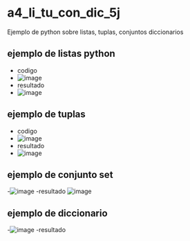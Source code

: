 # a4_li_tu_con_dic_5j
Ejemplo de python sobre listas, tuplas, conjuntos diccionarios
## ejemplo de listas python
- codigo
- ![image](https://github.com/user-attachments/assets/0aeba9c7-3984-455b-bfb2-3acf23f7062b)
- resultado
- ![image](https://github.com/user-attachments/assets/4dfceb2b-898c-4db0-9bad-ae9b097f695d)

## ejemplo de tuplas
- codigo
- ![image](https://github.com/user-attachments/assets/01c1a6a3-b887-4f9e-b3f5-e90ec18133aa)
- resultado
- ![image](https://github.com/user-attachments/assets/2f0d3ec8-b5dd-4845-ba4b-6fa4a3fed78b)

##  ejemplo de conjunto set
-![image](https://github.com/user-attachments/assets/bd3a6cca-82d0-4f7b-b333-326c13d9abfa)
-resultado
![image](https://github.com/user-attachments/assets/ddc3061c-dab2-479a-a6c8-c92c639d2e09)
## ejemplo de diccionario
-![image](https://github.com/user-attachments/assets/b0e270b9-77b0-42c9-ad1e-32150d7bc815)
-resultado


